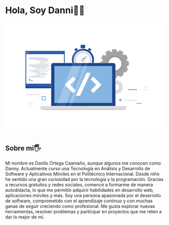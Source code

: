 # Hola, Soy  Danni👋😄
![Logo](foto.png "Mi_logo")

## Sobre mi🖐️

 Mi nombre es Danilo Ortega Caamaño, aunque algunos  me conocen como Danny. Actualmente curso una Tecnología en Análisis y Desarrollo de Software y Aplicativos Móviles en el Politécnico Internacional. Desde niño he sentido una gran curiosidad por la tecnología y la programación. Gracias a recursos gratuitos y redes sociales, comencé a formarme de manera autodidacta, lo que me permitió adquirir habilidades en desarrollo web, aplicaciones móviles y más. Soy una persona apasionada por el desarrollo de software, comprometido con el aprendizaje continuo y con muchas ganas de seguir creciendo como profesional. Me gusta explorar nuevas herramientas, resolver problemas y participar en proyectos que me reten a dar lo mejor de mí. 

